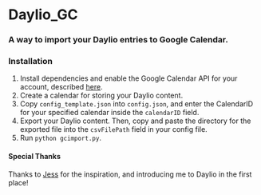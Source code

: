 # Daylio_GC
### A way to import your Daylio entries to Google Calendar.

### Installation
1. Install dependencies and enable the Google Calendar API for your account, described [here](https://developers.google.com/calendar/quickstart/python).
2. Create a calendar for storing your Daylio content.
3. Copy `config_template.json` into `config.json`, and enter the CalendarID for your specified calendar inside the `calendarID` field.
4. Export your Daylio content. Then, copy and paste the directory for the exported file into the `csvFilePath` field in your config file. 
5. Run `python gcimport.py`.

#### Special Thanks
Thanks to [Jess](https://github.com/jcreigh) for the inspiration, and introducing me to Daylio in the first place!
